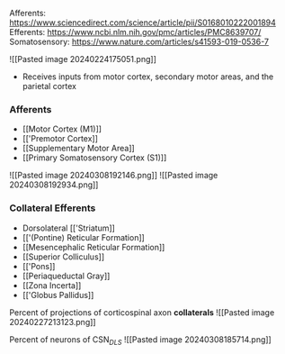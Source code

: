 Afferents: https://www.sciencedirect.com/science/article/pii/S0168010222001894
Efferents: https://www.ncbi.nlm.nih.gov/pmc/articles/PMC8639707/
Somatosensory: https://www.nature.com/articles/s41593-019-0536-7

![[Pasted image 20240224175051.png]]

- Receives inputs from motor cortex, secondary motor areas, and the parietal cortex

### Afferents
- [[Motor Cortex (M1)]]
- [['Premotor Cortex]]
- [[Supplementary Motor Area]]
- [[Primary Somatosensory Cortex (S1)]]

![[Pasted image 20240308192146.png]]
![[Pasted image 20240308192934.png]]
### Collateral Efferents
- Dorsolateral [['Striatum]]
- [['(Pontine) Reticular Formation]]
- [[Mesencephalic Reticular Formation]]
- [[Superior Colliculus]]
- [['Pons]]
- [[Periaqueductal Gray]]
- [[Zona Incerta]]
- [['Globus Pallidus]]

Percent of projections of corticospinal axon **collaterals**
![[Pasted image 20240227213123.png]]

Percent of neurons of CSN$_D$$_L$$_S$ 
![[Pasted image 20240308185714.png]]
